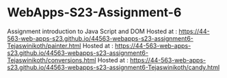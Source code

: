 
# WebApps-S23-Assignment-6
Assignment introduction to Java Script and DOM
Hosted at :  https://44-563-web-apps-s23.github.io/44563-webapps-s23-assignment6-Tejaswinikoth/painter.html
Hosted at :  https://44-563-web-apps-s23.github.io/44563-webapps-s23-assignment6-Tejaswinikoth/conversions.html
Hosted at :  https://44-563-web-apps-s23.github.io/44563-webapps-s23-assignment6-Tejaswinikoth/candy.html